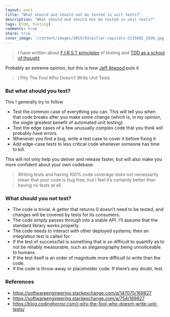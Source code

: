 ```yaml
---
layout: post
title: "What should and should not be tested in unit tests?"
description: "What should and should not be tested in unit tests?"
tags: [tdd, testing]
comments: true
share: true
cover_image: '/content/images/2019/03/pillar-capitals-2135682_1920.jpg'
---
```


> I have written about [F.I.R.S.T principles](https://www.tasdikrahman.com/2019/03/13/f-i-r-s-t-principles-of-testing/) of testing and [TDD as a school of thought](https://www.tasdikrahman.com/2019/02/08/why-should-I-follow-test-driven-development/)

Probably an extreme opinion, but this is how [Jeff Atwood](https://blog.codinghorror.com/i-pity-the-fool-who-doesnt-write-unit-tests/) puts it

> I Pity The Fool Who Doesn’t Write Unit Tests

### But what should you test?

This I generally try to follow

- Test the common case of everything you can. This will tell you when that code breaks after you make some change (which is, in my opinion, the single greatest benefit of automated unit testing).
- Test the edge cases of a few unusually complex code that you think will probably have errors.
- Whenever you find a bug, write a test case to cover it before fixing it
- Add edge-case tests to less critical code whenever someone has time to kill.

This will not only help you deliver and release faster, but will also make you more confident about your own codebase.

> Writing tests and having 100% code coverage does not necessarily mean that your code is bug free, but I feel it’s certainly better than having no tests at all.

### What should you not test?

- The code is trivial. A getter that returns 0 doesn’t need to be tested, and changes will be covered by tests for its consumers.
- The code simply passes through into a stable API. I’ll assume that the standard library works properly.
- The code needs to interact with other deployed systems; then an integration test is called for.
- If the test of success/fail is something that is so difficult to quantify as to not be reliably measurable, such as steganography being unnoticeable to humans.
- If the test itself is an order of magnitude more difficult to write than the code.
- If the code is throw-away or placeholder code. If there’s any doubt, test.

### References

- https://softwareengineering.stackexchange.com/a/147075/169827
- https://softwareengineering.stackexchange.com/a/754/169827
- https://blog.codinghorror.com/i-pity-the-fool-who-doesnt-write-unit-tests/
